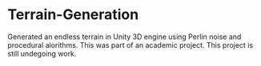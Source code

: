# Terrain-Generation
Generated an endless terrain in Unity 3D engine using Perlin noise and procedural alorithms.
This was part of an academic project.
This project is still undegoing work.

